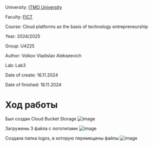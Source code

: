 University: [ITMO University](https://itmo.ru/ru/)

Faculty: [FICT](https://fict.itmo.ru)

Course: Cloud platforms as the basis of technology entrepreneurship

Year: 2024/2025

Group: U4225

Author: Volkov Vladislav Alekseevich

Lab: Lab3

Date of create: 16.11.2024

Date of finished: 16.11.2024

# Ход работы
Был создан Cloud Bucket Storage
![image](https://github.com/user-attachments/assets/df4755e1-5550-4cc9-90b3-eec5b4d40103)

Загружены 3 файла с логотипами
![image](https://github.com/user-attachments/assets/96ae52b3-a1a5-48cb-864b-9d73f4fbefab)

Создана папка logos, в которую перемещены файлы
![image](https://github.com/user-attachments/assets/82825dc7-918a-49df-b655-d366064c3faf)

